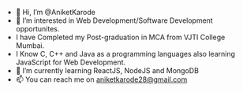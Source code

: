 - 👋 Hi, I’m @AniketKarode
- 👀 I’m interested in Web Development/Software Development opportunites.
- I have Completed my Post-graduation in MCA from VJTI College Mumbai.
- I Know C, C++ and Java as a programming languages also learning JavaScript for Web Development.
- 🌱 I’m currently learning ReactJS, NodeJS and MongoDB
- 📫 You can reach me on aniketkarode28@gmail.com

<!---
AniketKarode/AniketKarode is a ✨ special ✨ repository because its `README.md` (this file) appears on your GitHub profile.
You can click the Preview link to take a look at your changes.
--->
